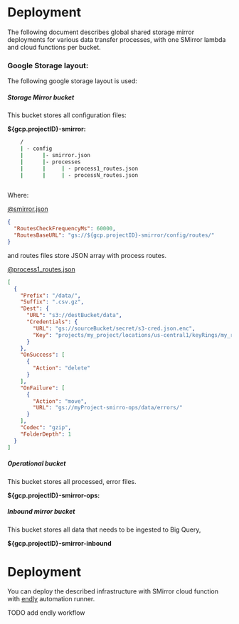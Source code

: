 # Deployment


The following document describes global shared storage mirror deployments for various data transfer processes, with one
SMirror lambda and cloud functions per bucket.

### Google Storage layout:

The following google storage layout is used:


##### Storage Mirror bucket

This bucket stores all configuration files:

**${gcp.projectID}-smirror:**


```bash
    /
    | - config
    |      |- smirror.json
    |      |- processes
    |      |     | - process1_routes.json
    |      |     | - processN_routes.json        
        
```            


Where:

[@smirror.json](usage/gcp/smirror.json)

```json
{
  "RoutesCheckFrequencyMs": 60000,
  "RoutesBaseURL": "gs://${gcp.projectID}-smirror/config/routes/"
}
```

and routes files store JSON array with process routes.

[@process1_routes.json](usage/gcp/process1_routes.json)
```json
[
  {
    "Prefix": "/data/",
    "Suffix": ".csv.gz",
    "Dest": {
      "URL": "s3://destBucket/data",
      "Credentials": {
        "URL": "gs://sourceBucket/secret/s3-cred.json.enc",
        "Key": "projects/my_project/locations/us-central1/keyRings/my_ring/cryptoKeys/my_key"
      }
    },
    "OnSuccess": [
      {
        "Action": "delete"
      }
    ],
    "OnFailure": [
      {
        "Action": "move",
        "URL": "gs://myProject-smirro-ops/data/errors/"
      }
    ],
    "Codec": "gzip",
    "FolderDepth": 1
  }
]
```


##### Operational bucket

This bucket stores all processed, error files. 

**${gcp.projectID}-smirror-ops:**


##### Inbound mirror bucket 

This bucket stores all data that needs to be ingested to Big Query, 

**${gcp.projectID}-smirror-inbound**


# Deployment

You can deploy the described infrastructure with SMirror cloud function with [endly](https://github.com/viant/endly/) automation runner.


TODO add endly workflow
```bash

```
